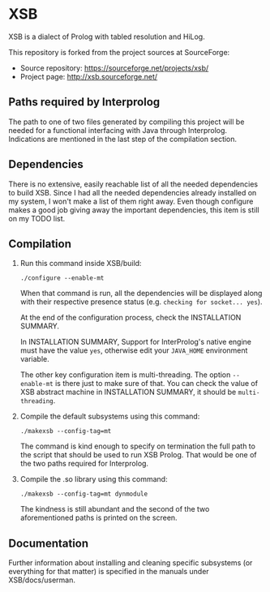 # XSB
XSB is a dialect of Prolog with tabled resolution and HiLog.

This repository is forked from the project sources at SourceForge:
* Source repository: https://sourceforge.net/projects/xsb/
* Project page: http://xsb.sourceforge.net/

## Paths required by Interprolog
The path to one of two files generated by compiling this project will be needed for a functional interfacing with Java through Interprolog.
Indications are mentioned in the last step of the compilation section.

## Dependencies
There is no extensive, easily reachable list of all the needed dependencies to build XSB. 
Since I had all the needed dependencies already installed on my system, I won't make a list of them right away. 
Even though configure makes a good job giving away the important dependencies, this item is still on my TODO list.

## Compilation
1. Run this command inside XSB/build:
   ```shell script
   ./configure --enable-mt
   ```
   When that command is run, all the dependencies will be displayed along with their respective presence status (e.g. `checking for socket... yes`). 

   At the end of the configuration process, check the INSTALLATION SUMMARY.

   In INSTALLATION SUMMARY, Support for InterProlog's native engine must have the value `yes`, otherwise edit your `JAVA_HOME` environment variable.

   The other key configuration item is multi-threading. The option `--enable-mt` is there just to make sure of that. 
   You can check the value of XSB abstract machine in INSTALLATION SUMMARY, it should be `multi-threading`.

2. Compile the default subsystems using this command:
   ```shell script
   ./makexsb --config-tag=mt
   ```

   The command is kind enough to specify on termination the full path to the script that should be used to run XSB Prolog. 
   That would be one of the two paths required for Interprolog.

3. Compile the .so library using this command:
   ```shell script
   ./makexsb --config-tag=mt dynmodule
   ```
   
   The kindness is still abundant and the second of the two aforementioned paths is printed on the screen.

## Documentation
Further information about installing and cleaning specific subsystems (or everything for that matter) is specified in the manuals under XSB/docs/userman.
